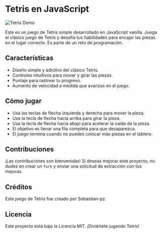 # Tetris en JavaScript

![Tetris Demo](tetris-demo.gif)

Este es un juego de Tetris simple desarrollado en JavaScript vanilla. Juega el clásico juego de Tetris y desafía tus habilidades para encajar las piezas en el lugar correcto.
Es parte de un reto de programación.

## Características

- Diseño simple y adictivo del clásico Tetris.
- Controles intuitivos para mover y girar las piezas.
- Puntaje para rastrear tu progreso.
- Aumento de velocidad a medida que avanzas en el juego.

## Cómo jugar

- Usa las teclas de flecha izquierda y derecha para mover la pieza.
- Usa la tecla de flecha hacia arriba para girar la pieza.
- Usa la tecla de flecha hacia abajo para acelerar la caída de la pieza.
- El objetivo es llenar una fila completa para que desaparezca.
- El juego termina cuando no puedes colocar más piezas en el tablero.


## Contribuciones

¡Las contribuciones son bienvenidas! Si deseas mejorar este proyecto, no dudes en crear un `fork` y enviar una solicitud de extracción con tus mejoras.

## Créditos

Este juego de Tetris fue creado por Sebastian-pz.

## Licencia

Este proyecto está bajo la Licencia MIT.
¡Diviértete jugando Tetris!

